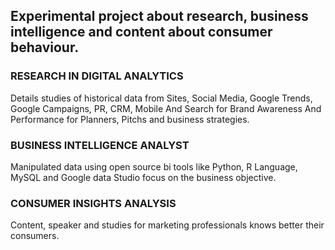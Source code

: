 ## Experimental project about research, business intelligence and content about consumer behaviour. 

### RESEARCH IN DIGITAL ANALYTICS
Details studies of historical data from Sites, Social Media, Google Trends, Google Campaigns, PR, CRM, Mobile And Search for Brand Awareness And Performance for Planners, Pitchs and business strategies. 

### BUSINESS INTELLIGENCE ANALYST 
Manipulated data using open source bi tools like Python, R Language, MySQL and Google data Studio focus on the business objective. 

### CONSUMER INSIGHTS ANALYSIS
Content, speaker and studies for marketing professionals knows better their consumers. 
